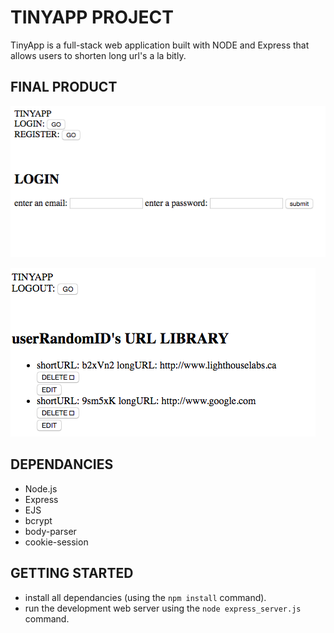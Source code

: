 # TINYAPP PROJECT

TinyApp is a full-stack web application built with NODE and Express that allows users to shorten long url's a la bitly.

## FINAL PRODUCT


!["Screenshot of login page"](https://github.com/mattrkelly27/tiny-app-project/blob/master/docs/TINYAPP%20-%20login%20page.png?raw=true)

!["Screenshot of URLs page"](https://github.com/mattrkelly27/tiny-app-project/blob/master/docs/TINYAPP%20-%20urls%20page.png?raw=true)

## DEPENDANCIES
- Node.js
- Express
- EJS
- bcrypt
- body-parser
- cookie-session

## GETTING STARTED
- install all dependancies (using the `npm install` command).
- run the development web server using the `node express_server.js` command.
